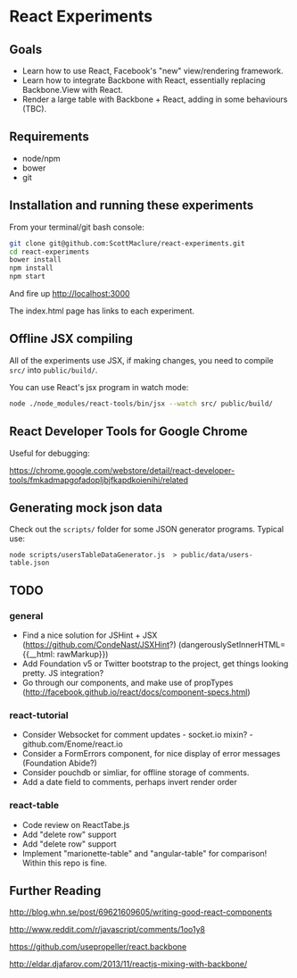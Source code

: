 # React Experiments

## Goals

* Learn how to use React, Facebook's "new" view/rendering framework.
* Learn how to integrate Backbone with React, essentially replacing Backbone.View with React.
* Render a large table with Backbone + React, adding in some behaviours (TBC).

## Requirements

* node/npm
* bower
* git

## Installation and running these experiments

From your terminal/git bash console:

```sh
git clone git@github.com:ScottMaclure/react-experiments.git
cd react-experiments
bower install
npm install
npm start
```

And fire up <http://localhost:3000>

The index.html page has links to each experiment.

## Offline JSX compiling

All of the experiments use JSX, if making changes, you need to compile `src/` into `public/build/`.

You can use React's jsx program in watch mode:

```sh
node ./node_modules/react-tools/bin/jsx --watch src/ public/build/
```

## React Developer Tools for Google Chrome

Useful for debugging:

<https://chrome.google.com/webstore/detail/react-developer-tools/fmkadmapgofadopljbjfkapdkoienihi/related>

## Generating mock json data

Check out the `scripts/` folder for some JSON generator programs. Typical use:

```
node scripts/usersTableDataGenerator.js  > public/data/users-table.json
```

## TODO

### general

* Find a nice solution for JSHint + JSX (https://github.com/CondeNast/JSXHint?) (dangerouslySetInnerHTML={{__html: rawMarkup}})
* Add Foundation v5 or Twitter bootstrap to the project, get things looking pretty. JS integration?
* Go through our components, and make use of propTypes (http://facebook.github.io/react/docs/component-specs.html)

### react-tutorial

* Consider Websocket for comment updates - socket.io mixin? - github.com/Enome/react.io
* Consider a FormErrors component, for nice display of error messages (Foundation Abide?)
* Consider pouchdb or simliar, for offline storage of comments.
* Add a date field to comments, perhaps invert render order

### react-table

* Code review on ReactTabe.js
* Add "delete row" support
* Add "delete row" support
* Implement "marionette-table" and "angular-table" for comparison! Within this repo is fine.

## Further Reading

http://blog.whn.se/post/69621609605/writing-good-react-components

http://www.reddit.com/r/javascript/comments/1oo1y8

https://github.com/usepropeller/react.backbone

http://eldar.djafarov.com/2013/11/reactjs-mixing-with-backbone/